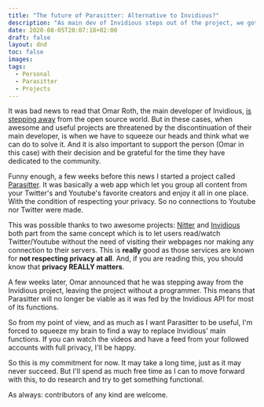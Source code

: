 ```yaml
---
title: "The future of Parasitter: Alternative to Invidious?"
description: "As main dev of Invidious steps out of the project, we got to think of alternatives"
date: 2020-08-05T20:07:18+02:00
draft: false
layout: dnd
toc: false
images:
tags:
  - Personal
  - Parasitter
  - Projects
---
```


It was bad news to read that Omar Roth, the main developer of Invidious, [is stepping away](https://omar.yt/posts/stepping-away-from-open-source) from the open source world. But in these cases, when awesome and useful projects are threatened by the discontinuation of their main developer, is when we have to squeeze our heads and think what we can do to solve it. And it is also important to support the person (Omar in this case) with their decision and be grateful for the time they have dedicated to the community.

Funny enough, a few weeks before this news I started a project called [Parasitter](https://github.com/pluja/Parasitter). It was basically a web app which let you group all content from your Twitter's and Youtube's favorite creators and enjoy it all in one place. With the condition of respecting your privacy. So no connections to Youtube nor Twitter were made.

This was possible thanks to two awesome projects: [Nitter](https://nitter.net) and [Invidious](https://invidio.us/) both part from the same concept which is to let users read/watch Twitter/Youtube without the need of visiting their webpages nor making any connection to their servers. This is **really** good as those services are known for **not respecting privacy at all**. And, if you are reading this, you should know that **privacy REALLY matters**.

A few weeks later, Omar announced that he was stepping away from the Invidious project, leaving the project without a programmer. This means that Parasitter will no longer be viable as it was fed by the Invidious API for most of its functions.

So from my point of view, and as much as I want Parasitter to be useful, I'm forced to squeeze my brain to find a way to replace Invidious' main functions. If you can watch the videos and have a feed from your followed accounts with full privacy, I'll be happy.

So this is my commitment for now. It may take a long time, just as it may never succeed. But I'll spend as much free time as I can to move forward with this, to do research and try to get something functional.

As always: contributors of any kind are welcome.
